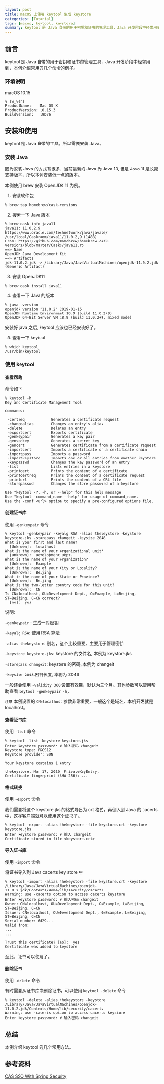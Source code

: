 ```yaml
---
layout: post
title: macOS 上使用 keytool 生成 keystore
categories: [Tutorial]
tags: [macos, keytool, keystore]
summary: keytool 是 Java 自带的用于密钥和证书的管理工具，Java 开发阶段中经常用到，本例介绍常用的几个命令的例子。
---
```

## 前言
keytool 是 Java 自带的用于密钥和证书的管理工具，Java 开发阶段中经常用到，本例介绍常用的几个命令的例子。

### 环境说明
macOS 10.15

```terminal
% sw_vers
ProductName:	Mac OS X
ProductVersion:	10.15.3
BuildVersion:	19D76
```

## 安装和使用

keytool 是 Java 自带的工具，所以需要安装 Java。

### 安装 Java

因为安装 Java 的方式有很多，当前最新的 Java 为 Java 13, 但是 Java 11 是长期支持版本，所以本例安装低一点的版本。

本例使用 brew 安装 OpenJDK 11 为例。

1. 安装软件包

```terminal
% brew tap homebrew/cask-versions
```

2. 搜索一下 Java 版本

```terminal
% brew cask info java11
java11: 11.0.2,9
https://www.oracle.com/technetwork/java/javase/
/usr/local/Caskroom/java11/11.0.2,9 (148B)
From: https://github.com/Homebrew/homebrew-cask-versions/blob/master/Casks/java11.rb
==> Name
OpenJDK Java Development Kit
==> Artifacts
jdk-11.0.2.jdk -> /Library/Java/JavaVirtualMachines/openjdk-11.0.2.jdk (Generic Artifact)
```

3. 安装 OpenJDK11

```terminal
% brew cask install java11   
```

4. 查看一下 Java 的版本

```terminal
% java -version
openjdk version "11.0.2" 2019-01-15
OpenJDK Runtime Environment 18.9 (build 11.0.2+9)
OpenJDK 64-Bit Server VM 18.9 (build 11.0.2+9, mixed mode)
```

安装好 java 之后, keytool 应该也已经安装好了。

5. 查看一下 keytool

```terminal
% which keytool
/usr/bin/keytool
```

### 使用 keytool

#### 查看帮助

命令如下

```terminal
% keytool -h
Key and Certificate Management Tool

Commands:

 -certreq            Generates a certificate request
 -changealias        Changes an entry's alias
 -delete             Deletes an entry
 -exportcert         Exports certificate
 -genkeypair         Generates a key pair
 -genseckey          Generates a secret key
 -gencert            Generates certificate from a certificate request
 -importcert         Imports a certificate or a certificate chain
 -importpass         Imports a password
 -importkeystore     Imports one or all entries from another keystore
 -keypasswd          Changes the key password of an entry
 -list               Lists entries in a keystore
 -printcert          Prints the content of a certificate
 -printcertreq       Prints the content of a certificate request
 -printcrl           Prints the content of a CRL file
 -storepasswd        Changes the store password of a keystore

Use "keytool -?, -h, or --help" for this help message
Use "keytool -command_name --help" for usage of command_name.
Use the -conf <url> option to specify a pre-configured options file.
```

#### 创建证书库

使用 `-genkeypair` 命令

```terminal
% keytool -genkeypair -keyalg RSA -alias thekeystore -keystore keystore.jks -storepass changeit -keysize 2048
What is your first and last name?
  [Unknown]:  localhost
What is the name of your organizational unit?
  [Unknown]:  Development Dept.
What is the name of your organization?
  [Unknown]:  Example
What is the name of your City or Locality?
  [Unknown]:  Beijing
What is the name of your State or Province?
  [Unknown]:  Beijing
What is the two-letter country code for this unit?
  [Unknown]:  CN
Is CN=localhost, OU=Development Dept., O=Example, L=Beijing, ST=Beijing, C=CN correct?
  [no]:  yes
```

说明:

`-genkeypair` : 生成一对密钥

`-keyalg RSA`: 使用 RSA 算法

`-alias thekeystore`: 别名，这个比较重要，主要用于管理密钥

`-keystore keystore.jks`: keystore 的文件名, 本例为 keystore.jks

`-storepass changeit`: keystore 的密码, 本例为 changeit

`-keysize 2048`:密钥长度, 本例为 2048

一般还会使用 `-validity 360`  设置有效期，默认为三个月。其他参数可以使用帮助查看 `keytool -genkeypair -h`，

 `注意` 本例设置的 `CN=localhost` 参数非常重要，一般这个是域名，本机开发就是 localhost。

#### 查看证书库

使用 `-list` 命令

```terminal
% keytool -list -keystore keystore.jks
Enter keystore password: # 输入密码 changeit
Keystore type: PKCS12
Keystore provider: SUN

Your keystore contains 1 entry

thekeystore, Mar 17, 2020, PrivateKeyEntry,
Certificate fingerprint (SHA-256): ...
```

#### 格式转换

使用 `-export` 命令

我们需要将这个 keystore.jks 的格式导出为 crt 格式，再倒入到 Java 的 cacerts 中，这样客户端就可以使用这个证书了。

```terminal
% keytool -export -alias thekeystore -file keystore.crt -keystore keystore.jks
Enter keystore password: # 输入 changeit
Certificate stored in file <keystore.crt>
```

#### 导入证书库

使用 `-import` 命令

将证书导入到 Java cacerts key store 中

```terminal
% keytool -import -alias thekeystore -file keystore.crt -keystore /Library/Java/JavaVirtualMachines/openjdk-11.0.2.jdk/Contents/Home/lib/security/cacerts
Warning: use -cacerts option to access cacerts keystore
Enter keystore password: # 输入密码 changeit
Owner: CN=localhost, OU=Development Dept., O=Example, L=Beijing, ST=Beijing, C=CN
Issuer: CN=localhost, OU=Development Dept., O=Example, L=Beijing, ST=Beijing, C=CN
Serial number: 6d29...
Valid from: 
...
...
...
Trust this certificate? [no]:  yes
Certificate was added to keystore
```

至此，证书可以使用了。

#### 删除证书

使用 `-delete` 命令

有时需要从证书库中删除证书，可以使用 `keytool -delete` 命令

```terminal
% keytool -delete -alias thekeystore -keystore /Library/Java/JavaVirtualMachines/openjdk-11.0.2.jdk/Contents/Home/lib/security/cacerts
Warning: use -cacerts option to access cacerts keystore
Enter keystore password: # 输入密码 changeit
```

## 总结

本例介绍 keytool 的几个常用方法。

## 参考资料

[CAS SSO With Spring Security][1]  


[1]: https://www.baeldung.com/spring-security-cas-sso

